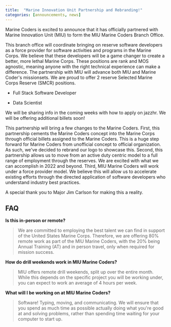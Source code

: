 ```yaml
---
title:  "Marine Innovation Unit Partnership and Rebranding!"
categories: [announcements, news]
---
```


Marine Coders is excited to announce that it has officially partnered with Marine Innovation Unit (MIU) to form the MIU Marine Coders Branch Office.

This branch office will coordinate bringing on reserve software developers as a force provider for software activities and programs in the Marine Corps. We believe that these developers will be a game changer to create a better, more lethal Marine Corps. These positions are rank and MOS agnostic, meaning anyone with the right technical experience can make a difference. The partnership with MIU will advance both MIU and Marine Coder's missionsets. We are proud to offer 2 reserve Selected Marine Corps Reserve (SMCR) positions.

- Full Stack Software Developer

- Data Scientist

We will be sharing info in the coming weeks with how to apply on jazzhr. We will be offering additional billets soon!

This partnership will bring a few changes to the Marine Coders. First, this partnership cements the Marine Coders concept into the Marine Corps through official billets assigned to the Marine Coders. This is a huge step forward for Marine Coders from unofficial concept to official organization. As such, we've decided to rebrand our logo to showcase this. Second, this partnership allows us to move from an active duty centric model to a full range of employment through the reserves. We are excited with what we can accomplish in 2022 and beyond. Third, MIU Marine Coders will work under a force provider model. We believe this will allow us to accelerate existing efforts through the directed application of software developers who understand industry best practices.

A special thank you to Major Jim Carlson for making this a reality.

## FAQ

**Is this in-person or remote?**
> We are committed to employing the best talent we can find in support of the United States Marine Corps. Therefore, we are offering 80% remote work as part of the MIU Marine Coders, with the 20% being Annual Training (AT) and in person travel, only when required for mission success.

**How do drill weekends work in MIU Marine Coders?**
> MIU offers remote drill weekends, split up over the entire month. While this depends on the specific project you will be working under, you can expect to work an average of 4 hours per week.

**What will I be working on at MIU Marine Coders?**
> Software! Typing, moving, and communicating. We will ensure that you spend as much time as possible actually doing what you're good at and solving problems, rather than spending time waiting for your computer to start up.